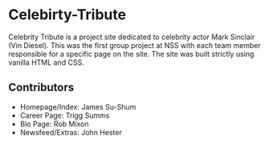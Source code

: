 # Celebirty-Tribute

Celebrity Tribute is a project site dedicated to celebrity actor Mark Sinclair (Vin Diesel). This was the first group project at NSS with each team member responsible for a specific page on the site. The site was built strictly using vanilla HTML and CSS.

## Contributors 

- Homepage/Index: James Su-Shum
- Career Page: Trigg Summs
- Bio Page: Rob Mixon
- Newsfeed/Extras: John Hester
